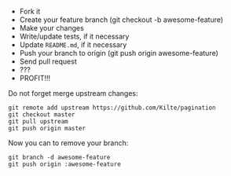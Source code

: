 - Fork it
- Create your feature branch (git checkout -b awesome-feature)
- Make your changes
- Write/update tests, if it necessary
- Update `README.md`, if it necessary
- Push your branch to origin (git push origin awesome-feature)
- Send pull request
- ???
- PROFIT!!!

Do not forget merge upstream changes:

    git remote add upstream https://github.com/Kilte/pagination
    git checkout master
    git pull upstream
    git push origin master

Now you can to remove your branch:

    git branch -d awesome-feature
    git push origin :awesome-feature
